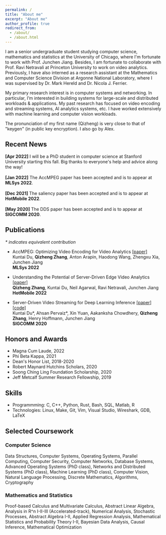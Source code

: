 ```yaml
---
permalink: /
title: "About me"
excerpt: "About me"
author_profile: true
redirect_from: 
  - /about/
  - /about.html
---
```


I am a senior undergraduate student studying computer science, mathematics and statistics at the University of Chicago, where I'm fortunate to work with Prof. Junchen Jiang. Besides, I am fortunate to collaborate with Prof. Ravi Netravali at Princeton University to work on video analytics. Previously, I have also interned as a research assistant at the Mathematics and Computer Science Division at Argonne National Laboratory, where I was supervised by Dr. Mark Hereld and Dr. Nicola J. Ferrier.

<!---
Currently, my research interests lie broadly in systems and networking. During my undergraduate years, I focused primarily on building high-performing and resource-efficient networked systems for video analytics applications. 
-->
My primary research interest is in computer systems and networking. In particular, I’m interested in building systems for large-scale and distributed workloads & applications. My past research has focused on video encoding and streaming systems, AI analytics systems, etc. I have worked extensively with machine learning and computer vision workloads.

<!---
More recently, I have been working on video encoding (with encoders like h264/h265 and VP8/9) to support video streaming under different network conditions.
-->

The pronunciation of my first name (Qizheng) is very close to that of "keygen" (in public key encryption). I also go by Alex.

<!---
I am currently applying to PhD programs in Computer Science that start in Fall 2022.
-->

## Recent News
**[Apr 2022]** I will be a PhD student in computer science at Stanford University starting this fall. Big thanks to everyone's help and advice along the way!<br />
<br />
**[Jan 2022]** The AccMPEG paper has been accepted and is to appear at **MLSys 2022**.<br />
<br />
**[Dec 2021]** The saliency paper has been accepted and is to appear at **HotMobile 2022**.<br />
<br />
**[May 2020]** The DDS paper has been accepted and is to appear at **SIGCOMM 2020**.<br />

## Publications
_* indicates equivalent contribution_
- AccMPEG: Optimizing Video Encoding for Video Analytics [[paper]](https://alex-q-z.github.io/files/accmpeg_mlsys22.pdf)<br />
  Kuntai Du, **Qizheng Zhang**, Anton Arapin, Haodong Wang, Zhengxu Xia, Junchen Jiang<br />
  **MLSys 2022**
  
- Understanding the Potential of Server-Driven Edge Video Analytics [[paper]](https://alex-q-z.github.io/files/saliency_hotmobile22.pdf)<br />
  **Qizheng Zhang**, Kuntai Du, Neil Agarwal, Ravi Netravali, Junchen Jiang<br />
  **HotMobile 2022**

- Server-Driven Video Streaming for Deep Learning Inference [[paper]](https://alex-q-z.github.io/files/DDS-sigcomm20.pdf) [[code]](https://github.com/KuntaiDu/dds)<br /> 
  Kuntai Du\*, Ahsan Pervaiz\*, Xin Yuan, Aakanksha Chowdhery, **Qizheng Zhang**, Henry Hoffmann, Junchen Jiang<br />
  **SIGCOMM 2020**

## Honors and Awards
* Magna Cum Laude, 2022
* Phi Beta Kappa, 2021
* Dean's Honor List, 2018-2020
* Robert Maynard Hutchins Scholars, 2020
* Soong Ching Ling Foundation Scholarship, 2020
* Jeff Metcalf Summer Research Fellowship, 2019

<!---
## Research
- Video Analytics (June 2020 - Present)<br />
with Kuntai Du and Anton Arapin, Supervised by Prof. Junchen Jiang
- An Iterative Streaming Pipeline for Video Analytics (Autumn 2019 - June 2020)<br />
with Kuntai Du, Prof. Junchen Jiang
- 3D Image Reconstruction (June 2019 - August 2019)<br />
Supervised by Dr. Mark Hereld (Argonne National Lab)
-->

<!---
## Selected Projects
-->

## Skills
* Programmming: C, C++, Python, Rust, Bash, SQL, Matlab, R
* Technologies: Linux, Make, Git, Vim, Visual Studio, Wireshark, GDB, LaTeX

## Selected Coursework
<!---
The University of Chicago, September 2018 - June 2022 (expected)<br />
B.S. in Mathematics, B.S. in Computer Science<br />
<br />
Selected Coursework<br />
- Mathematics: Proof-based Calculus and Multivariate Calculus (Honors), Abstract Linear Algebra, Analysis in R^n I-II-III (accelerated track), Numerical Analysis, Markov Chains and Brownian Motions, Abstract Algebra I-II, Applied Regression Analysis, Statistical and Probability Theory I-II
- Computer Science: Data Structures, Functional Programming, Introduction to Computer Systems, Operating Systems, Computer Networks, Computer Security, Parallel Computing, Graduate Operating Systems, Graduate Machine Learning, Natural Language Processing, Discrete Mathematics, Algorithms
-->

<!---
Besides research, I really enjoy my coursework in computer science. For my introductory functional programming class, I've developed a fully functional Go game with ~2500 lines of Typed Racket code. For my networks class, I've implemented an IRC (Internet Relay Chat) server, the TCP infrastrature, and a simple IP router. For my parallel programming class, I've implemented a parallelized data packet processor that allows work balancing with the use of a variety of locks like the TASLock, the Anderson Queue Lock, etc. I have also taken a number of courses in mathematics, statistics, and physics.<br />
-->

### Computer Science
Data Structures, Computer Systems, Operating Systems, Parallel Computing, Computer Security, Computer Networks, Database Systems, Advanced Operating Systems (PhD class), Networks and Distributed Systems (PhD class), Machine Learning (PhD class), Computer Vision, Natural Language Processing, Discrete Mathematics, Algorithms, Cryptography

<!---
* CMSC 15100-15200 Introduction to Computer Science I-II
* CMSC 15400 Introduction to Computer Systems
* CMSC 23000 Operating Systems
* CMSC 23010 Parallel Computing
* CMSC 23200 Introduction to Computer Security
* CMSC 23320 Foundations of Computer Networks
* CMSC 23500 Introduction to Database Systems (IP)
* CMSC 25700 Natural Language Processing
* CMSC 27100 Discrete Mathematics
* CMSC 27200 Theory of Algorithms
* CMSC 28400 Introduction to Cryptography
* CMSC 33100 Advanced Operating Systems (PhD class)
* CMSC 33300 Networks and Distributed Systems (PhD class)
* TTIC 31020 Introduction to Machine Learning (PhD class)
-->

### Mathematics and Statistics
Proof-based Calculus and Multivariate Calculus, Abstract Linear Algebra, Analysis in R^n I-II-III (Accelerated-track), Numerical Analysis, Stochastic Processes, Abstract Algebra I-II, Applied Regression Analysis, Mathematical Statistics and Probability Theory I-II, Bayesian Data Analysis, Causal Inference, Mathematical Optimization

<!---
* MATH 16100-16200-16300 Honors Calculus I-II-III
* MATH 20250 Abstract Linear Algebra
* MATH 20310-20410-20510 Analysis in R^n I-II-III (accelerated track)
* MATH 21100 Basic Numerical Analysis
* MATH 23500 Markov Chains, Martingales, and Brownian Motion
* MATH 25400-25500 Abstract Algebra I-II
* MATH 27300 Basic Theory of Ordinary Differential Equations (IP)
* STAT 22400 Applied Regression Analysis
* STAT 24400-24500 Statistical Theory and Method I-II
* STAT 24620 Multivariate Statistical Analysis (IP)
* STAT 27420 Causal Inference with Machine Learning
* STAT 28000 Mathematical Optimization (IP)
-->

<!---
### Others
* Electricity & Magnetism (PHYS 13200)<br />
* Arts of Japan (ARTH 16800)<br />
* Modern Japanese Art and Architecture (ARTH 16910)<br />
* Philosophical Perspectives I-II (HUMA 11500-11600)<br />
* Self, Culture, and Society I-II-III (SOSC 12400-12500-12600)<br />
* Intro to the Civilizations of East Asia I (EALC 10800)
-->
